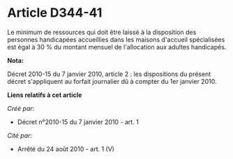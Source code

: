 # Article D344-41

Le minimum de ressources qui doit être laissé à la disposition des personnes handicapées accueillies dans les maisons
d'accueil spécialisées est égal à 30 % du montant mensuel de l'allocation aux adultes handicapés.

**Nota:**

Décret 2010-15 du 7 janvier 2010, article 2 : les dispositions du présent décret s'appliquent au forfait journalier dû à
compter du 1er janvier 2010.

**Liens relatifs à cet article**

_Créé par_:

  - Décret n°2010-15 du 7 janvier 2010 - art. 1

_Cité par_:

  - Arrêté du 24 août 2010 - art. 1 (V)
